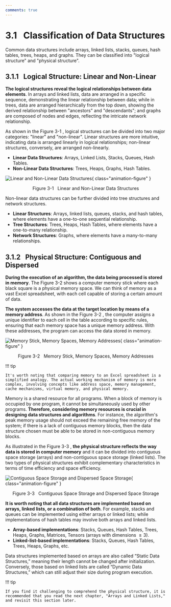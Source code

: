 ```yaml
---
comments: true
---
```


# 3.1 &nbsp; Classification of Data Structures

Common data structures include arrays, linked lists, stacks, queues, hash tables, trees, heaps, and graphs. They can be classified into "logical structure" and "physical structure".

## 3.1.1 &nbsp; Logical Structure: Linear and Non-Linear

**The logical structures reveal the logical relationships between data elements**. In arrays and linked lists, data are arranged in a specific sequence, demonstrating the linear relationship between data; while in trees, data are arranged hierarchically from the top down, showing the derived relationship between "ancestors" and "descendants"; and graphs are composed of nodes and edges, reflecting the intricate network relationship.

As shown in the Figure 3-1 , logical structures can be divided into two major categories: "linear" and "non-linear". Linear structures are more intuitive, indicating data is arranged linearly in logical relationships; non-linear structures, conversely, are arranged non-linearly.

- **Linear Data Structures**: Arrays, Linked Lists, Stacks, Queues, Hash Tables.
- **Non-Linear Data Structures**: Trees, Heaps, Graphs, Hash Tables.

![Linear and Non-Linear Data Structures](classification_of_data_structure.assets/classification_logic_structure.png){ class="animation-figure" }

<p align="center"> Figure 3-1 &nbsp; Linear and Non-Linear Data Structures </p>

Non-linear data structures can be further divided into tree structures and network structures.

- **Linear Structures**: Arrays, linked lists, queues, stacks, and hash tables, where elements have a one-to-one sequential relationship.
- **Tree Structures**: Trees, Heaps, Hash Tables, where elements have a one-to-many relationship.
- **Network Structures**: Graphs, where elements have a many-to-many relationships.

## 3.1.2 &nbsp; Physical Structure: Contiguous and Dispersed

**During the execution of an algorithm, the data being processed is stored in memory**. The Figure 3-2  shows a computer memory stick where each black square is a physical memory space. We can think of memory as a vast Excel spreadsheet, with each cell capable of storing a certain amount of data.

**The system accesses the data at the target location by means of a memory address**. As shown in the Figure 3-2 , the computer assigns a unique identifier to each cell in the table according to specific rules, ensuring that each memory space has a unique memory address. With these addresses, the program can access the data stored in memory.

![Memory Stick, Memory Spaces, Memory Addresses](classification_of_data_structure.assets/computer_memory_location.png){ class="animation-figure" }

<p align="center"> Figure 3-2 &nbsp; Memory Stick, Memory Spaces, Memory Addresses </p>

!!! tip

    It's worth noting that comparing memory to an Excel spreadsheet is a simplified analogy. The actual working mechanism of memory is more complex, involving concepts like address space, memory management, cache mechanisms, virtual memory, and physical memory.

Memory is a shared resource for all programs. When a block of memory is occupied by one program, it cannot be simultaneously used by other programs. **Therefore, considering memory resources is crucial in designing data structures and algorithms**. For instance, the algorithm's peak memory usage should not exceed the remaining free memory of the system; if there is a lack of contiguous memory blocks, then the data structure chosen must be able to be stored in non-contiguous memory blocks.

As illustrated in the Figure 3-3 , **the physical structure reflects the way data is stored in computer memory** and it can be divided into contiguous space storage (arrays) and non-contiguous space storage (linked lists). The two types of physical structures exhibit complementary characteristics in terms of time efficiency and space efficiency.

![Contiguous Space Storage and Dispersed Space Storage](classification_of_data_structure.assets/classification_phisical_structure.png){ class="animation-figure" }

<p align="center"> Figure 3-3 &nbsp; Contiguous Space Storage and Dispersed Space Storage </p>

**It is worth noting that all data structures are implemented based on arrays, linked lists, or a combination of both**. For example, stacks and queues can be implemented using either arrays or linked lists; while implementations of hash tables may involve both arrays and linked lists.
- **Array-based implementations**: Stacks, Queues, Hash Tables, Trees, Heaps, Graphs, Matrices, Tensors (arrays with dimensions $\geq 3$).
- **Linked-list-based implementations**: Stacks, Queues, Hash Tables, Trees, Heaps, Graphs, etc.

Data structures implemented based on arrays are also called “Static Data Structures,” meaning their length cannot be changed after initialization. Conversely, those based on linked lists are called “Dynamic Data Structures,” which can still adjust their size during program execution.

!!! tip

    If you find it challenging to comprehend the physical structure, it is recommended that you read the next chapter, "Arrays and Linked Lists," and revisit this section later.
